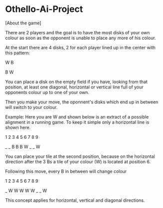 # Othello-Ai-Project

[About the game]

There are 2 players and the goal is to have the most disks of your own colour as soon as the opponent is unable to place any more of his colour.

At the start there are 4 disks, 2 for  each player lined up in the center with this pattern:

W B

B W

You can place a disk on the empty field if you have, looking from that position, at least one diagonal, horizontal or vertical line full of your opponents colour up to one of your own.

Then you make your move, the oponnent's disks which end up in between will switch to your colour.

Example: Here you are W and shown below is an extract of a possible alignment in a running game. To keep it simple only a horizontal line is shown here.

1 2 3 4 5 6 7 8 9

_ _ B B B W _ _ W

You can place your tile at the second position, because on the horizontal direction after the 3 Bs a tile of your colour (W) is located at position 6.

Following this move, every B in between will change colour

1 2 3 4 5 6 7 8 9

_ W W W W W _ _ W

This concept applies for horizontal, vertical and diagonal directions.

